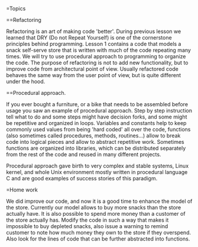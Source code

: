 
=Topics

==Refactoring

Refactoring is an art of making code 'better'. During previous lesson we learned that DRY (Do not Repeat Yourself) is one of the cornerstone principles behind programming. Lesson 1 contains a code that models a snack self-serve store that is written with much of the code repeating many times. We will try to use procedural approach to programming to organize the code. The purpose of refactoring is not to add new functionality, but to improve code from architectural point of view. Usually refactored code behaves the same way from the user point of view, but is quite different under the hood.

==Procedural approach.

If you ever bought a furniture, or a bike that needs to be assembled before usage you saw an example of procedural approach. Step by step instruction tell what to do and some steps might have decision forks, and some might be repetitive and organized in loops. Variables and constants help to keep commonly used values from being 'hard coded' all over the code, functions (also sometimes called procedures, methods, routines...) allow to break code into logical pieces and allow to abstract repetitive work. Sometimes functions are organized into libraries, which can be distributed separately from the rest of the code and reused in many different projects. 

Procedural approach gave birth to very complex and stable systems, Linux kernel, and whole Unix environment mostly written in procedural language C and are good examples of success stories of this paradigm.


=Home work

We did improve our code, and now it is a good time to enhance the model of the store. Currently our model allows to buy more snacks than  the store actually have. It is also possible to spend more money than a customer of the store actually has. Modify the code in such a way that makes it impossible to buy depleted snacks, also issue a warning to remind customer to note how much money they own to the store if they overspend. Also look for the lines of code that can be further abstracted into functions.


